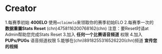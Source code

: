 # Creator

1.每赛季初始 **400ELO** 使用`=claimelo`来领取你的赛季初始ELO
2.每赛季一次的 **数据重置Stats Reset**
(chn)4758116200768162(chn) 注意：要Reset时请at Admin帮助您完成Stats Reset
3.加入 **任何一个比赛语音频道** 权限
4.加入 **PUPs/PUGs** 语音频道权限
5.能够在(chn)8918255316526220(chn)频道 **宣传您的视频** 
